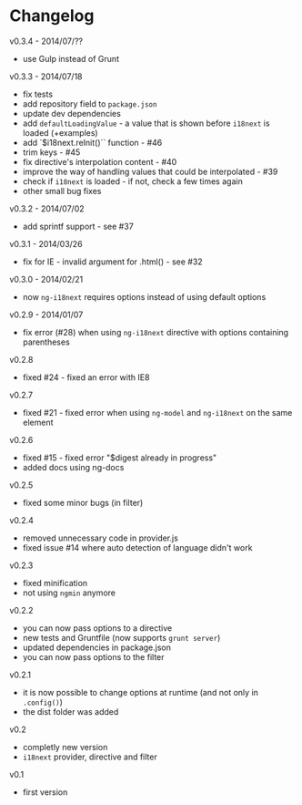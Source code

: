 # Changelog #

v0.3.4 - 2014/07/??
 - use Gulp instead of Grunt

v0.3.3 - 2014/07/18
- fix tests
- add repository field to `package.json`
- update dev dependencies
- add `defaultLoadingValue` - a value that is shown before `i18next` is loaded (+examples)
- add `$i18next.reInit()`` function - #46
- trim keys - #45
- fix directive's interpolation content - #40
- improve the way of handling values that could be interpolated - #39
- check if `i18next` is loaded - if not, check a few times again
- other small bug fixes

v0.3.2 - 2014/07/02
- add sprintf support - see #37

v0.3.1 - 2014/03/26
- fix for IE - invalid argument for .html() - see #32

v0.3.0 - 2014/02/21
- now `ng-i18next` requires options instead of using default options

v0.2.9 - 2014/01/07
- fix error (#28) when using `ng-i18next` directive with options containing parentheses

v0.2.8
- fixed #24 - fixed an error with IE8

v0.2.7
- fixed #21 - fixed error when using `ng-model` and `ng-i18next` on the same element

v0.2.6
- fixed #15 - fixed error "$digest already in progress"
- added docs using ng-docs

v0.2.5
- fixed some minor bugs (in filter)

v0.2.4
- removed unnecessary code in provider.js
- fixed issue #14 where auto detection of language didn't work

v0.2.3
- fixed minification
- not using `ngmin` anymore

v0.2.2
- you can now pass options to a directive
- new tests and Gruntfile (now supports `grunt server`)
- updated dependencies in package.json
- you can now pass options to the filter

v0.2.1
- it is now possible to change options at runtime (and not only in `.config()`)
- the dist folder was added

v0.2
- completly new version
- `i18next` provider, directive and filter

v0.1
- first version
